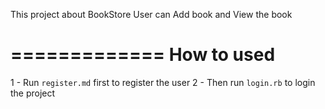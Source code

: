This project about BookStore
User can Add book and View the book

=============
How to used
=============
1 - Run `register.md` first to register the user
2 - Then run `login.rb` to login the project
